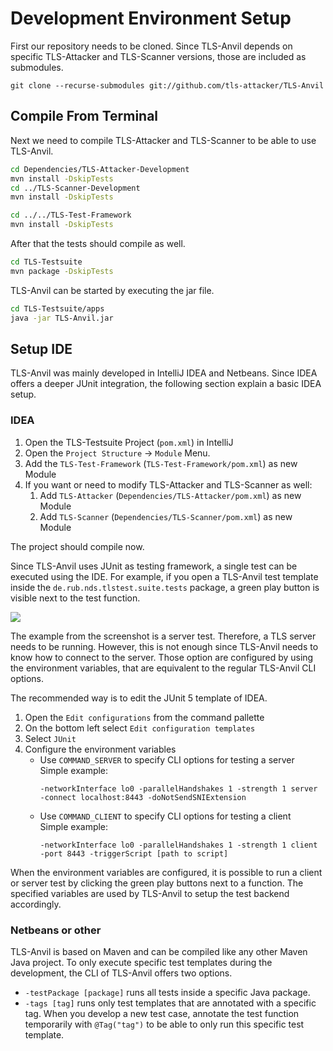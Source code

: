 # Development Environment Setup

First our repository needs to be cloned. Since TLS-Anvil depends on specific TLS-Attacker and TLS-Scanner versions, those are included as submodules.
```
git clone --recurse-submodules git://github.com/tls-attacker/TLS-Anvil
```


## Compile From Terminal
Next we need to compile TLS-Attacker and TLS-Scanner to be able to use TLS-Anvil.
```bash
cd Dependencies/TLS-Attacker-Development
mvn install -DskipTests
cd ../TLS-Scanner-Development
mvn install -DskipTests

cd ../../TLS-Test-Framework
mvn install -DskipTests
```

After that the tests should compile as well.
```bash
cd TLS-Testsuite
mvn package -DskipTests
```

TLS-Anvil can be started by executing the jar file.
```bash
cd TLS-Testsuite/apps
java -jar TLS-Anvil.jar
```

## Setup IDE

TLS-Anvil was mainly developed in IntelliJ IDEA and Netbeans. Since IDEA offers a deeper JUnit integration, the following section explain a basic IDEA setup.

### IDEA

1. Open the TLS-Testsuite Project (`pom.xml`) in IntelliJ
1. Open the `Project Structure` -> `Module` Menu.
1. Add the `TLS-Test-Framework` (`TLS-Test-Framework/pom.xml`) as new Module
1. If you want or need to modify TLS-Attacker and TLS-Scanner as well:
    1. Add `TLS-Attacker` (`Dependencies/TLS-Attacker/pom.xml`) as new Module
    1. Add `TLS-Scanner` (`Dependencies/TLS-Scanner/pom.xml`) as new Module

The project should compile now.

Since TLS-Anvil uses JUnit as testing framework, a single test can be executed using the IDE. For example, if you open a TLS-Anvil test template inside the `de.rub.nds.tlstest.suite.tests` package, a green play button is visible next to the test function.

![](/test_example.png)

The example from the screenshot is a server test. Therefore, a TLS server needs to be running. However, this is not enough since TLS-Anvil needs to know how to connect to the server. Those option are configured by using the environment variables, that are equivalent to the regular TLS-Anvil CLI options. 

The recommended way is to edit the JUnit 5 template of IDEA.
1. Open the `Edit configurations` from the command pallette
1. On the bottom left select `Edit configuration templates`
1. Select `JUnit`
1. Configure the environment variables
    * Use `COMMAND_SERVER` to specify CLI options for testing a server  
        Simple example: 
        ```
        -networkInterface lo0 -parallelHandshakes 1 -strength 1 server -connect localhost:8443 -doNotSendSNIExtension
        ```
    * Use `COMMAND_CLIENT` to specify CLI options for testing a client  
        Simple example: 
        ```
        -networkInterface lo0 -parallelHandshakes 1 -strength 1 client -port 8443 -triggerScript [path to script]
        ```

When the environment variables are configured, it is possible to run a client or server test by clicking the green play buttons next to a function. The specified variables are used by TLS-Anvil to setup the test backend accordingly.

### Netbeans or other

TLS-Anvil is based on Maven and can be compiled like any other Maven Java project. To only execute specific test templates during the development, the CLI of TLS-Anvil offers two options.
* `-testPackage [package]` runs all tests inside a specific Java package.
* `-tags [tag]` runs only test templates that are annotated with a specific tag. When you develop a new test case, annotate the test function temporarily with `@Tag("tag")` to be able to only run this specific test template.
